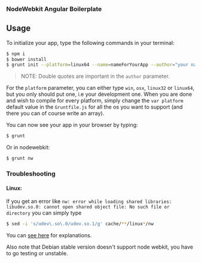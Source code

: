 ### NodeWebkit Angular Boilerplate

## Usage

To initialize your app, type the following commands in your terminal:

```bash
$ npm i
$ bower install
$ grunt init --platform=linux64 --name=nameForYourApp --author="your name <you@email.com>"
```
> NOTE: Double quotes are important in the `author` parameter.

For the `platform` parameter, you can either type `win`, `osx`, `linux32` or `linux64`, but you only should put one, i.e your development one. When you are done and wish to compile for every platform, simply change the `var platform` default value in the `Gruntfile.js` for all the os you want to support (and there you can of course write an array).


You can now see your app in your browser by typing:
```bash
$ grunt
```
Or in nodewebkit:
```bash
$ grunt nw
```

### Troubleshooting

#### Linux:
If you get an error like `nw: error while loading shared libraries: libudev.so.0: cannot open shared object file: No such file or directory` you can simply type
```bash
$ sed -i 's/udev\.so\.0/udev.so.1/g' cache/**/linux*/nw
```
You can [see here](https://github.com/rogerwang/node-webkit/wiki/The-solution-of-lacking-libudev.so.0) for explanations.

Also note that Debian stable version doesn't support node webkit, you have to go testing or unstable.
